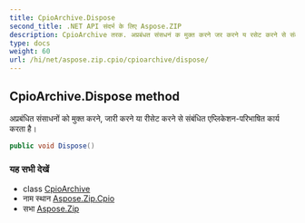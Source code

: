 ```yaml
---
title: CpioArchive.Dispose
second_title: .NET API संदर्भ के लिए Aspose.ZIP
description: CpioArchive तरक. अप्रबंधत संसधनं क मुक्त करने जर करने य रसेट करने से संबंधत एप्लकेशनपरभषत कर्य करत है
type: docs
weight: 60
url: /hi/net/aspose.zip.cpio/cpioarchive/dispose/
---
```

## CpioArchive.Dispose method

अप्रबंधित संसाधनों को मुक्त करने, जारी करने या रीसेट करने से संबंधित एप्लिकेशन-परिभाषित कार्य करता है।

```csharp
public void Dispose()
```

### यह सभी देखें

* class [CpioArchive](../)
* नाम स्थान [Aspose.Zip.Cpio](../../cpioarchive/)
* सभा [Aspose.Zip](../../../)


